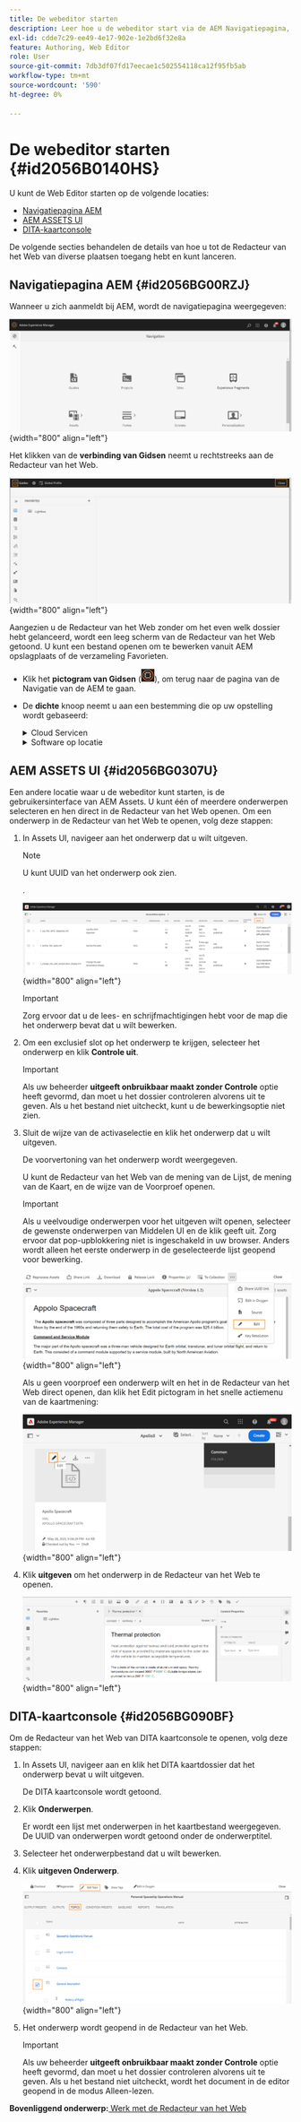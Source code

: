 ```yaml
---
title: De webeditor starten
description: Leer hoe u de webeditor start via de AEM Navigatiepagina, de gebruikersinterface van AEM Assets en de DITA-kaartconsole in AEM Guides.
exl-id: cdde7c29-ee49-4e17-902e-1e2bd6f32e8a
feature: Authoring, Web Editor
role: User
source-git-commit: 7db3df07fd17eecae1c502554118ca12f95fb5ab
workflow-type: tm+mt
source-wordcount: '590'
ht-degree: 0%

---
```


# De webeditor starten {#id2056B0140HS}

U kunt de Web Editor starten op de volgende locaties:

- [Navigatiepagina AEM](#id2056BG00RZJ)
- [AEM ASSETS UI](#id2056BG0307U)
- [DITA-kaartconsole](#id2056BG090BF)

De volgende secties behandelen de details van hoe u tot de Redacteur van het Web van diverse plaatsen toegang hebt en kunt lanceren.

## Navigatiepagina AEM {#id2056BG00RZJ}

Wanneer u zich aanmeldt bij AEM, wordt de navigatiepagina weergegeven:

![](images/web-editor-from-navigation-page.png){width="800" align="left"}

Het klikken van de **verbinding van Gidsen** neemt u rechtstreeks aan de Redacteur van het Web.

![](images/web-editor-launch-page.png){width="800" align="left"}

Aangezien u de Redacteur van het Web zonder om het even welk dossier hebt gelanceerd, wordt een leeg scherm van de Redacteur van het Web getoond. U kunt een bestand openen om te bewerken vanuit AEM opslagplaats of de verzameling Favorieten.

- Klik het **pictogram van Gidsen** (![](images/aem-guides-icon.png)), om terug naar de pagina van de Navigatie van de AEM te gaan.

- De **dichte** knoop neemt u aan een bestemming die op uw opstelling wordt gebaseerd:



  <details>

  <summary> Cloud Servicen </summary>

  Als u Cloud Servicen gebruikt, klik de **Dichte** knoop om terug naar de pagina van de Navigatie van de AEM te gaan.
  </details>

  <details>

  <summary> Software op locatie</summary>

  Als u de Software van AEM Guides On-premise (4.2.1 en later) gebruikt, klik de **Dichte** knoop op het recht terug naar uw huidige dossierweg in Assets UI.

  </details>

## AEM ASSETS UI {#id2056BG0307U}

Een andere locatie waar u de webeditor kunt starten, is de gebruikersinterface van AEM Assets. U kunt één of meerdere onderwerpen selecteren en hen direct in de Redacteur van het Web openen. Om een onderwerp in de Redacteur van het Web te openen, volg deze stappen:

1. In Assets UI, navigeer aan het onderwerp dat u wilt uitgeven.

   >[!NOTE]
   >
   > U kunt UUID van het onderwerp ook zien.

   .

   ![](images/assets_ui_with_uuid_cs.png){width="800" align="left"}

   >[!IMPORTANT]
   >
   > Zorg ervoor dat u de lees- en schrijfmachtigingen hebt voor de map die het onderwerp bevat dat u wilt bewerken.

1. Om een exclusief slot op het onderwerp te krijgen, selecteer het onderwerp en klik **Controle uit**.

   >[!IMPORTANT]
   >
   > Als uw beheerder **uitgeeft onbruikbaar maakt zonder Controle** optie heeft gevormd, dan moet u het dossier controleren alvorens uit te geven. Als u het bestand niet uitcheckt, kunt u de bewerkingsoptie niet zien.

1. Sluit de wijze van de activaselectie en klik het onderwerp dat u wilt uitgeven.

   De voorvertoning van het onderwerp wordt weergegeven.

   U kunt de Redacteur van het Web van de mening van de Lijst, de mening van de Kaart, en de wijze van de Voorproef openen.

   >[!IMPORTANT]
   >
   > Als u veelvoudige onderwerpen voor het uitgeven wilt openen, selecteer de gewenste onderwerpen van Middelen UI en de klik geeft uit. Zorg ervoor dat pop-upblokkering niet is ingeschakeld in uw browser. Anders wordt alleen het eerste onderwerp in de geselecteerde lijst geopend voor bewerking.

   ![](images/edit-from-preview_cs.png){width="800" align="left"}

   Als u geen voorproef een onderwerp wilt en het in de Redacteur van het Web direct openen, dan klik het Edit pictogram in het snelle actiemenu van de kaartmening:

   ![](images/edit-topic-from-quick-action_cs.png){width="800" align="left"}

1. Klik **uitgeven** om het onderwerp in de Redacteur van het Web te openen.

   ![](images/edit-mode.png){width="800" align="left"}


## DITA-kaartconsole {#id2056BG090BF}

Om de Redacteur van het Web van DITA kaartconsole te openen, volg deze stappen:

1. In Assets UI, navigeer aan en klik het DITA kaartdossier dat het onderwerp bevat u wilt uitgeven.

   De DITA kaartconsole wordt getoond.

1. Klik **Onderwerpen**.

   Er wordt een lijst met onderwerpen in het kaartbestand weergegeven. De UUID van onderwerpen wordt getoond onder de onderwerptitel.

1. Selecteer het onderwerpbestand dat u wilt bewerken.

1. Klik **uitgeven Onderwerp**.

   ![](images/edit-topics-map-console_cs.png){width="800" align="left"}

1. Het onderwerp wordt geopend in de Redacteur van het Web.

   >[!IMPORTANT]
   >
   > Als uw beheerder **uitgeeft onbruikbaar maakt zonder Controle** optie heeft gevormd, dan moet u het dossier controleren alvorens uit te geven. Als u het bestand niet uitcheckt, wordt het document in de editor geopend in de modus Alleen-lezen.


**Bovenliggend onderwerp:**[ Werk met de Redacteur van het Web ](web-editor.md)
